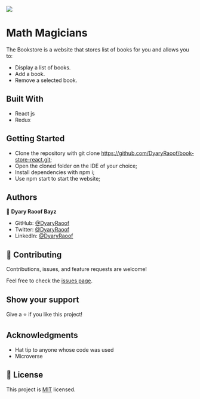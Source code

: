 ![](https://img.shields.io/badge/Microverse-blueviolet)

# Math Magicians

The Bookstore is a website that stores list of books for you and allows you to:

- Display a list of books.
- Add a book.
- Remove a selected book.

## Built With

- React js
- Redux
## Getting Started


- Clone the repository with git clone https://github.com/DyaryRaoof/book-store-react.git;
- Open the cloned folder on the IDE of your choice;
- Install dependencies with npm i;
- Use npm start to start the website;
## Authors

👤 **Dyary Raoof Bayz**

- GitHub: [@DyaryRaoof](https://github.com/DyaryRaoof)
- Twitter: [@DyaryRaoof](https://twitter.com/DyaryRaoof)
- LinkedIn: [@DyaryRaoof](https://linkedin.com/in/DyaryRaoof)

## 🤝 Contributing

Contributions, issues, and feature requests are welcome!

Feel free to check the [issues page](../../issues/).

## Show your support

Give a ⭐️ if you like this project!

## Acknowledgments

- Hat tip to anyone whose code was used
- Microverse

## 📝 License

This project is [MIT](./MIT.md) licensed.

